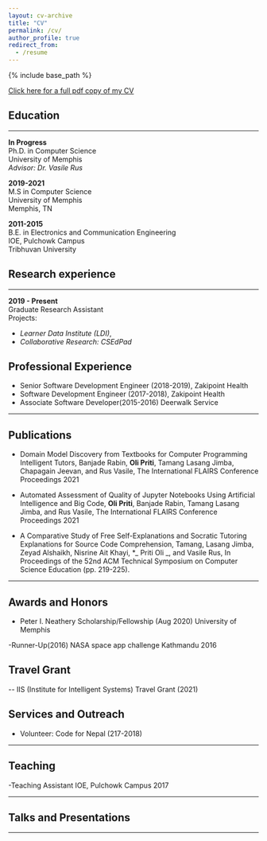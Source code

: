 ```yaml
---
layout: cv-archive
title: "CV"
permalink: /cv/
author_profile: true
redirect_from:
  - /resume
---
```


<style>
a.uline {text-decoration:underline;}
</style>

{% include base_path %}

<a href="../files/cv.pdf" class="uline">Click here for a full pdf copy of my CV</a>

## Education

---

**In Progress**<br>
Ph.D. in Computer Science<br>
University of Memphis<br>
_Advisor: Dr. Vasile Rus_

**2019-2021**<br>
M.S in Computer Science<br>
University of Memphis<br>
Memphis, TN

**2011-2015**<br>
B.E. in Electronics and Communication Engineering<br>
IOE, Pulchowk Campus<br>
Tribhuvan University

## Research experience

---

**2019 - Present**<br>
Graduate Research Assistant<br>
Projects:

- _Learner Data Institute (LDI)_, <br>
- _Collaborative Research: CSEdPad_<br>

## Professional Experience

- Senior Software Development Engineer (2018-2019),
  Zakipoint Health
- Software Development Engineer (2017-2018),
  Zakipoint Health
- Associate Software Developer(2015-2016)
  Deerwalk Service

---

## Publications

- Domain Model Discovery from Textbooks for Computer Programming Intelligent Tutors, Banjade Rabin, **Oli
  Priti**, Tamang Lasang Jimba, Chapagain Jeevan, and Rus Vasile, The International FLAIRS Conference Proceedings
  2021
- Automated Assessment of Quality of Jupyter Notebooks Using Artificial Intelligence and Big Code, **Oli Priti**,
  Banjade Rabin, Tamang Lasang Jimba, and Rus Vasile, The International FLAIRS Conference Proceedings 2021

- A Comparative Study of Free Self-Explanations and Socratic Tutoring Explanations for Source Code Comprehension, Tamang, Lasang Jimba, Zeyad Alshaikh, Nisrine Ait Khayi, \*_ Priti Oli _, and Vasile Rus, In Proceedings of the 52nd ACM Technical Symposium on Computer Science Education (pp. 219-225).

---

## Awards and Honors

- Peter I. Neathery Scholarship/Fellowship (Aug 2020)
  University of Memphis

-Runner-Up(2016)
NASA space app challenge Kathmandu 2016

## Travel Grant

-- IIS (Institute for Intelligent Systems) Travel Grant (2021)

## Services and Outreach

- Volunteer: Code for Nepal (217-2018)

---

## Teaching

-Teaching Assistant
IOE, Pulchowk Campus
2017

---

## Talks and Presentations

---
